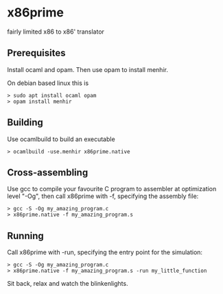 # x86prime

fairly limited x86 to x86' translator

## Prerequisites

Install ocaml and opam. Then use opam to install menhir.

On debian based linux this is
~~~
> sudo apt install ocaml opam
> opam install menhir
~~~

## Building

Use ocamlbuild to build an executable

~~~
> ocamlbuild -use.menhir x86prime.native
~~~

## Cross-assembling

Use gcc to compile your favourite C program to assembler at
optimization level "-Og", then call x86prime with -f, specifying
the assembly file:

~~~
> gcc -S -Og my_amazing_program.c
> x86prime.native -f my_amazing_program.s
~~~

## Running

Call x86prime with -run, specifying the entry point for the simulation:

~~~
> gcc -S -Og my_amazing_program.c
> x86prime.native -f my_amazing_program.s -run my_little_function
~~~

Sit back, relax and watch the blinkenlights.

